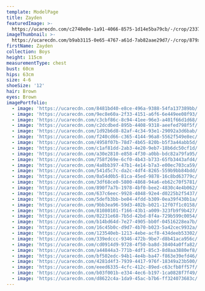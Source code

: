 ```yaml
---
template: ModelPage
title: Zayden
featuredImage: >-
  https://ucarecdn.com/c2740e0e-1a91-4066-8575-1d14e5ba79cb/-/crop/2337x1316/0,0/-/preview/
imageThumbnail: >-
  https://ucarecdn.com/b9ab3115-0e65-4767-a61d-7ab82aae29d7/-/crop/879x1060/336,0/-/preview/
firstName: Zayden
collection: Boys
height: 115cm
measurementType: chest
bust: 60cm
hips: 63cm
size: 4-6
shoeSize: '12'
hair: Brown
eyes: Brown
imagePortfolio:
  - image: 'https://ucarecdn.com/8481bd40-e8ce-496a-9388-54fa137389bb/'
  - image: 'https://ucarecdn.com/9ec8e60a-2f33-4151-a6f6-6e449ee08f93/'
  - image: 'https://ucarecdn.com/c3cbf86c-8c94-41ee-96e3-a401f66d1d68/'
  - image: 'https://ucarecdn.com/c2dcdbed-895b-4408-9318-aeefed798f5f/'
  - image: 'https://ucarecdn.com/1d92b6d8-82af-4c34-93e1-29092a3d6bab/'
  - image: 'https://ucarecdn.com/f240cd66-c365-4144-96a8-5562f549e8ec/'
  - image: 'https://ucarecdn.com/4958f07b-78d7-4b65-820b-b5f3a44abb5d/'
  - image: 'https://ucarecdn.com/c1af81dd-2ab3-4e20-9eb7-18b6dc50cf1d/'
  - image: 'https://ucarecdn.com/a30e2810-e858-4f30-a0bb-bdc82a79fa95/'
  - image: 'https://ucarecdn.com/758f269e-6cf0-4b43-b733-65fb3443afd4/'
  - image: 'https://ucarecdn.com/4a8bb397-47b1-4e14-b7a3-e00ec703ca59/'
  - image: 'https://ucarecdn.com/541d5c7c-da2c-4df4-8265-559b9bb84bdd/'
  - image: 'https://ucarecdn.com/0a54d0b5-81ca-45ed-9878-16c8bd63779c/'
  - image: 'https://ucarecdn.com/3df68ce0-5800-4868-94a6-eb62c70f5781/'
  - image: 'https://ucarecdn.com/890f7a7b-1978-4bf0-bee2-4830c4e4b062/'
  - image: 'https://ucarecdn.com/637c6eec-9928-4048-92e4-d0225b2f5437/'
  - image: 'https://ucarecdn.com/5defb3bb-be04-4fdd-b309-0ea39f430b1a/'
  - image: 'https://ucarecdn.com/9bb3ea96-59d3-402b-b021-12f07f1c0158/'
  - image: 'https://ucarecdn.com/81080101-f166-43b1-a009-323fb9f9b427/'
  - image: 'https://ucarecdn.com/02231e68-7b5d-42bd-8f4a-729b599c0054/'
  - image: 'https://ucarecdn.com/b14bd64d-7e27-4905-bb0f-04516228ea7b/'
  - image: 'https://ucarecdn.com/16c45b0c-d9d7-4b70-b023-5a42cec9932a/'
  - image: 'https://ucarecdn.com/123540eb-1213-4ebe-acf8-434deeb53302/'
  - image: 'https://ucarecdn.com/339edccc-9346-472b-9be7-d8b41aca956c/'
  - image: 'https://ucarecdn.com/cd0914d9-9728-4f50-ba8d-38404a0ffa82/'
  - image: 'https://ucarecdn.com/a44844a3-771b-4df1-85c3-8d8aa3880ef8/'
  - image: 'https://ucarecdn.com/bf502edc-94b1-4e4b-ba47-f863e39efd46/'
  - image: 'https://ucarecdn.com/4281d4f3-7939-4417-976f-18349a23b500/'
  - image: 'https://ucarecdn.com/eeed6335-4cfc-412c-89ed-c63cfb8ff57f/'
  - image: 'https://ucarecdn.com/b03f001b-e334-4ec6-b197-1ca0828f7f49/'
  - image: 'https://ucarecdn.com/d8622c4a-1da9-45ac-b7b6-ff324073683c/'
---
```



